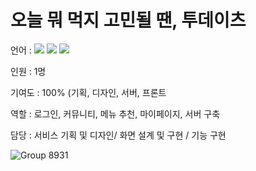 # 오늘 뭐 먹지 고민될 땐, 투데이츠
언어 : 
<img src="https://img.shields.io/badge/Swift-F05138?style=flat&logo=Swift&logoColor=white"/>
<img src="https://img.shields.io/badge/SwfitUI-F05138?style=flat&logo=SwfitUI&logoColor=white"/>
<img src="https://img.shields.io/badge/Firebase-FCA28?style=flat&logo=Firebase&logoColor=white"/>

인원 : 1명

기여도 : 100% (기획, 디자인, 서버, 프론트

역할 : 로그인, 커뮤니티, 메뉴 추천, 마이페이지, 서버 구축

담당 : 서비스 기획 및 디자인/ 화면 설계 및 구현 / 기능 구현

![Group 8931](https://github.com/Park-kxng/TODAY-EATS/assets/114843604/1be5015e-371d-46d7-9321-706e2e4d4e81)
